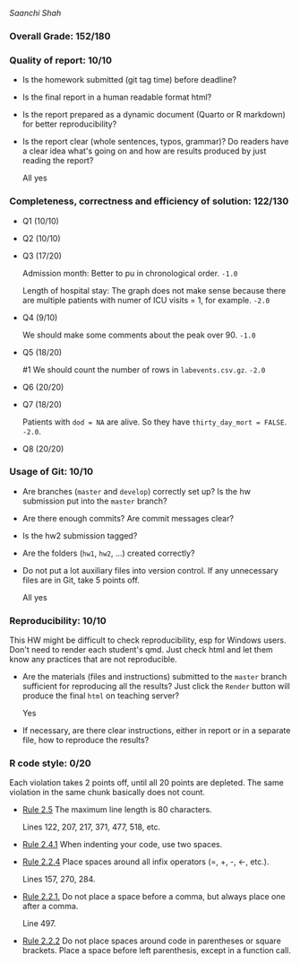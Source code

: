 *Saanchi Shah*

### Overall Grade: 152/180

### Quality of report: 10/10

- Is the homework submitted (git tag time) before deadline? 

- Is the final report in a human readable format html? 

- Is the report prepared as a dynamic document (Quarto or R markdown) for better reproducibility?

- Is the report clear (whole sentences, typos, grammar)? Do readers have a clear idea what's going on and how are results produced by just reading the report? 

    All yes

### Completeness, correctness and efficiency of solution: 122/130

- Q1 (10/10)

- Q2 (10/10)

- Q3 (17/20)

    Admission month: Better to pu in chronological order. `-1.0`
  
    Length of hospital stay: The graph does not make sense because there are multiple patients with numer of ICU visits = 1, for example. `-2.0`

- Q4 (9/10)

    We should make some comments about the peak over 90. `-1.0`

- Q5 (18/20)

    #1 We should count the number of rows in `labevents.csv.gz`. `-2.0`
    
- Q6 (20/20)

- Q7 (18/20)

    Patients with `dod = NA` are alive. So they have `thirty_day_mort = FALSE`. `-2.0`.
    
- Q8 (20/20)

	    
### Usage of Git: 10/10

- Are branches (`master` and `develop`) correctly set up? Is the hw submission put into the `master` branch?

- Are there enough commits? Are commit messages clear? 
          
- Is the hw2 submission tagged? 

- Are the folders (`hw1`, `hw2`, ...) created correctly? 
  
- Do not put a lot auxiliary files into version control. If any unnecessary files are in Git, take 5 points off.

    All yes

### Reproducibility: 10/10

This HW might be difficult to check reproducibility, esp for Windows users. Don't need to render each student's qmd. Just check html and let them know any practices that are not reproducible. 

- Are the materials (files and instructions) submitted to the `master` branch sufficient for reproducing all the results? Just click the `Render` button will produce the final `html` on teaching server? 

    Yes

- If necessary, are there clear instructions, either in report or in a separate file, how to reproduce the results?

### R code style: 0/20

Each violation takes 2 points off, until all 20 points are depleted. The same violation in the same chunk basically does not count.

- [Rule 2.5](https://style.tidyverse.org/syntax.html#long-lines) The maximum line length is 80 characters. 

    Lines 122, 207, 217, 371, 477, 518, etc.

- [Rule 2.4.1](https://style.tidyverse.org/syntax.html#indenting) When indenting your code, use two spaces.  

- [Rule 2.2.4](https://style.tidyverse.org/syntax.html#infix-operators) Place spaces around all infix operators (=, +, -, &lt;-, etc.). 

    Lines 157, 270, 284.

- [Rule 2.2.1.](https://style.tidyverse.org/syntax.html#commas) Do not place a space before a comma, but always place one after a comma.

    Line 497.

- [Rule 2.2.2](https://style.tidyverse.org/syntax.html#parentheses) Do not place spaces around code in parentheses or square brackets. Place a space before left parenthesis, except in a function call.
